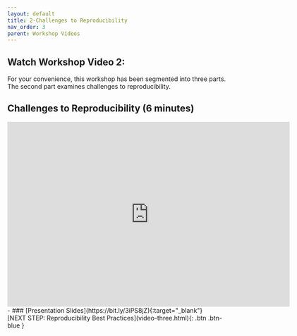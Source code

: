 ```yaml
---
layout: default
title: 2-Challenges to Reproducibility
nav_order: 3
parent: Workshop Videos
---
```

## Watch Workshop Video 2: 
For your convenience, this workshop has been segmented into three parts. The second part examines challenges to reproducibility.
<br>
## Challenges to Reproducibility (6 minutes)
<iframe height="420" width="640" allowfullscreen frameborder=0 src="https://echo360.ca/media/1bf968d8-3f8e-497f-9d5f-c78eaebc12a6/public?autoplay=false&automute=false"></iframe>
- ### [Presentation Slides](https://bit.ly/3iPS8jZ){:target="_blank"} 
<br>
[NEXT STEP: Reproducibility Best Practices](video-three.html){: .btn .btn-blue }
